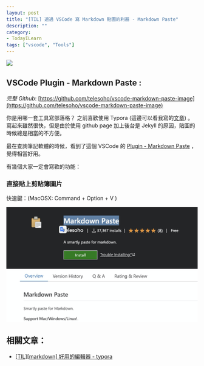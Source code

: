 ```yaml
---
layout: post
title: "[TIL] 透過 VSCode 寫 Markdown 貼圖的利器 - Markdown Paste"
description: ""
category: 
- TodayILearn
tags: ["vscode", "Tools"]
---
```



![](https://github.com/telesoho/vscode-markdown-paste-image/raw/master/res/markdown_paste_demo_min.gif)


## VSCode Plugin - Markdown Paste :

*完整 Github*: [https://github.com/telesoho/vscode-markdown-paste-image](https://github.com/telesoho/vscode-markdown-paste-image)

你是用哪一套工具寫部落格？ 之前喜歡使用 Typora (這邊可以看我寫的[文章](https://www.evanlin.com/til-mdeditor-typora/)) 。 寫起來雖然很快，但是由於使用 github page 加上後台是 Jekyll 的原因，貼圖的時候總是相當的不方便。

最在查詢筆記軟體的時候，看到了這個 VSCode 的 [Plugin - Markdown Paste](https://marketplace.visualstudio.com/items?itemName=telesoho.vscode-markdown-paste-image) ，覺得相當好用。

有幾個大家一定會寫歡的功能：

### 直接貼上剪貼簿圖片

快速鍵：(MacOSX: Command + Option + V )

![](../images/2021/2021-08-10-16-56-16.png)



## 相關文章：

- [[TIL][markdown] 好用的編輯器 - typora](https://www.evanlin.com/til-mdeditor-typora/)
